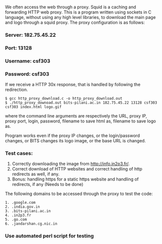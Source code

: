 We often access the web through a proxy. Squid is a caching and forwarding HTTP web proxy. This is a program written using sockets in C language, without using any high level
libraries, to download the main page and logo through a squid proxy.
The proxy configuration is as follows:

### Server: 182.75.45.22
### Port: 13128
### Username: csf303
### Password: csf303

If we receive a HTTP 30x response, that is handled by following the redirection. 

    $ gcc http_proxy_download.c -o http_proxy_download.out
    $ ./http_proxy_downoad.out bits-pilani.ac.in 182.75.45.22 13128 csf303 csf303 index.html logo.gif

where the command line arguments are respectively the URL, proxy IP, proxy
port, login, password, filename to save html as, filename to save logo as.

Program works even if the proxy IP changes, or the login/password changes, or BITS changes its logo image, or the base URL is changed.

### Test cases:
1. Correctly downloading the image from http://info.in2p3.fr/. 
2. Correct download of HTTP websites and correct handling of http redirects as well, if any.
5. Bonus: handling https for a static https website and handling of redirects, if any (Needs to be done)

The following domains to be accessed through the proxy to test the code:
    
    1. .google.com
    2. .india.gov.in
    3. .bits-pilani.ac.in
    4. .in2p3.fr
    5. .go.com
    6. .jandarshan.cg.nic.in
 
### Use automated perl script for testing
